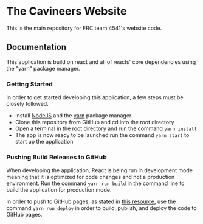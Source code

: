 # The Cavineers Website

This is the main repository for FRC team 4541's website code.

## Documentation

This application is build on react and all of reacts' core dependencies using the "yarn" package manager.

### Getting Started

In order to get started developing this application, a few steps must be closely followed.

- Install [NodeJS](https://nodejs.org/en/) and the [yarn](https://classic.yarnpkg.com/en/docs/install#mac-stable) package manager
- Clone this repository from GitHub and cd into the root directory
- Open a terminal in the root directory and run the command `yarn install`
- The app is now ready to be launched run the command `yarn start` to start up the application

### Pushing Build Releases to GitHub

When developing the application, React is being run in development mode meaning that it is optimized for code changes and not a production environment. Run the command `yarn run build` in the command line to build the application for production mode.

In order to push to GitHub pages, as stated in [this resource](https://www.freecodecamp.org/news/deploy-a-react-app-to-github-pages/), use the command `yarn run deploy` in order to build, publish, and deploy the code to GitHub pages.